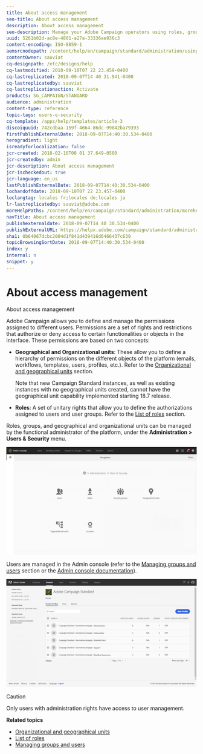 ```yaml
---
title: About access management
seo-title: About access management
description: About access management
seo-description: Manage your Adobe Campaign operators using roles, groups and geographical and organizational units.
uuid: 5261b02d-ac8e-4801-a27a-33336ae936c3
content-encoding: ISO-8859-1
aemsrcnodepath: /content/help/en/campaign/standard/administration/using/about-access-management
contentOwner: sauviat
cq-designpath: /etc/designs/help
cq-lastmodified: 2018-09-10T07 22 23.459-0400
cq-lastreplicated: 2018-09-07T14 40 31.941-0400
cq-lastreplicatedby: sauviat
cq-lastreplicationaction: Activate
products: SG_CAMPAIGN/STANDARD
audience: administration
content-type: reference
topic-tags: users-e-security
cq-template: /apps/help/templates/article-3
discoiquuid: 742cdbaa-159f-4664-86dc-99842ba79393
firstPublishExternalDate: 2018-09-07T14:40:30.534-0400
herogradient: light
isreadyforlocalization: false
jcr-created: 2018-02-16T08 01 37.649-0500
jcr-createdby: admin
jcr-description: About access management
jcr-ischeckedout: true
jcr-language: en_us
lastPublishExternalDate: 2018-09-07T14:40:30.534-0400
lochandoffdate: 2018-09-10T07 22 23.457-0400
loclangtag: locales fr;locales de;locales ja
lr-lastreplicatedby: sauviat@adobe.com
moreHelpPaths: /content/help/en/campaign/standard/administration/morehelp/users-e-security;/content/help/en/campaign/standard/administration/morehelp/users-e-security
navTitle: About access management
publishexternaldate: 2018-09-07T14 40 30.534-0400
publishExternalURL: https://helpx.adobe.com/campaign/standard/administration/using/about-access-management.html
sha1: 0b64067dcbc2004d1f841d439416d6466437c639
topicBrowsingSortDate: 2018-09-07T14:40:30.534-0400
index: y
internal: n
snippet: y
---
```


# About access management

About access management

Adobe Campaign allows you to define and manage the permissions assigned to different users. Permissions are a set of rights and restrictions that authorize or deny access to certain functionalities or objects in the interface. These permissions are based on two concepts:

* **Geographical and Organizational units**: These allow you to define a hierarchy of permissions on the different objects of the platform (emails, workflows, templates, users, profiles, etc.). Refer to the [Organizational and geographical units](../../administration/using/organizational-and-geographical-units.md) section.

  Note that new Campaign Standard instances, as well as existing instances with no geographical units created, cannot have the geographical unit capability implemented starting 18.7 release.

* **Roles**: A set of unitary rights that allow you to define the authorizations assigned to users and user groups. Refer to the [List of roles](../../administration/using/list-of-roles.md) section.

Roles, groups, and geographical and organizational units can be managed by the functional administrator of the platform, under the **Administration > Users & Security** menu. 

![](assets/user_management_1.png)

Users are managed in the Admin console (refer to the [Managing groups and users](../../administration/using/managing-groups-and-users.md) section or the [Admin console documentation](https://helpx.adobe.com/enterprise/managing/user-guide.html)).

![](assets/user_management_6.png)

>[!CAUTION]
>
>Only users with administration rights have access to user management.

**Related topics**

* [Organizational and geographical units](../../administration/using/organizational-and-geographical-units.md)
* [List of roles](../../administration/using/list-of-roles.md)
* [Managing groups and users](../../administration/using/managing-groups-and-users.md)


